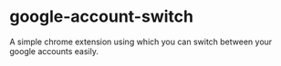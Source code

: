 # google-account-switch

A simple chrome extension using which you can switch between your google accounts easily.
